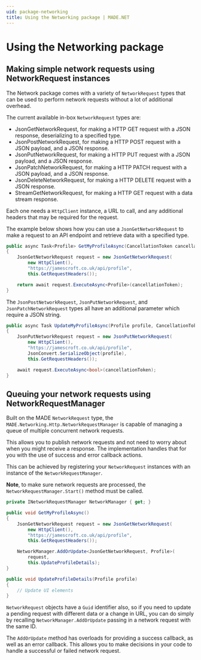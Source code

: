 ```yaml
---
uid: package-networking
title: Using the Networking package | MADE.NET
---
```


# Using the Networking package

## Making simple network requests using NetworkRequest instances

The Network package comes with a variety of `NetworkRequest` types that can be used to perform network requests without a lot of additional overhead.

The current available in-box `NetworkRequest` types are:

- JsonGetNetworkRequest, for making a HTTP GET request with a JSON response, deserializing to a specified type.
- JsonPostNetworkRequest, for making a HTTP POST request with a JSON payload, and a JSON response.
- JsonPutNetworkRequest, for making a HTTP PUT request with a JSON payload, and a JSON response.
- JsonPatchNetworkRequest, for making a HTTP PATCH request with a JSON payload, and a JSON response.
- JsonDeleteNetworkRequest, for making a HTTP DELETE request with a JSON response.
- StreamGetNetworkRequest, for making a HTTP GET request with a data stream response.

Each one needs a `HttpClient` instance, a URL to call, and any additional headers that may be required for the request.

The example below shows how you can use a `JsonGetNetworkRequest` to make a request to an API endpoint and retrieve data with a specified type.

```csharp
public async Task<Profile> GetMyProfileAsync(CancellationToken cancellationToken = default)
{
    JsonGetNetworkRequest request = new JsonGetNetworkRequest(
        new HttpClient(), 
        "https://jamescroft.co.uk/api/profile", 
        this.GetRequestHeaders());

    return await request.ExecuteAsync<Profile>(cancellationToken);
}
```

The `JsonPostNetworkRequest`, `JsonPutNetworkRequest`, and `JsonPatchNetworkRequest` types all have an additional parameter which require a JSON string.

```csharp
public async Task UpdateMyProfileAsync(Profile profile, CancellationToken cancellationToken = default)
{
    JsonPutNetworkRequest request = new JsonPutNetworkRequest(
        new HttpClient(), 
        "https://jamescroft.co.uk/api/profile", 
        JsonConvert.SerializeObject(profile),
        this.GetRequestHeaders());

    await request.ExecuteAsync<bool>(cancellationToken);
}
```

## Queuing your network requests using NetworkRequestManager

Built on the MADE `NetworkRequest` type, the `MADE.Networking.Http.NetworkRequestManager` is capable of managing a queue of multiple concurrent network requests.

This allows you to publish network requests and not need to worry about when you might receive a response. The implementation handles that for you with the use of success and error callback actions.

This can be achieved by registering your `NetworkRequest` instances with an instance of the `NetworkRequestManager`.

**Note**, to make sure network requests are processed, the `NetworkRequestManager.Start()` method must be called.

```csharp
private INetworkRequestManager NetworkManager { get; }

public void GetMyProfileAsync()
{
    JsonGetNetworkRequest request = new JsonGetNetworkRequest(
        new HttpClient(), 
        "https://jamescroft.co.uk/api/profile", 
        this.GetRequestHeaders());

    NetworkManager.AddOrUpdate<JsonGetNetworkRequest, Profile>(
        request, 
        this.UpdateProfileDetails);
}

public void UpdateProfileDetails(Profile profile)
{
    // Update UI elements
}
```

`NetworkRequest` objects have a `Guid` identifier also, so if you need to update a pending request with different data or a change in URL, you can do simply by recalling `NetworkManager.AddOrUpdate` passing in a network request with the same ID.

The `AddOrUpdate` method has overloads for providing a success callback, as well as an error callback. This allows you to make decisions in your code to handle a successful or failed network request.